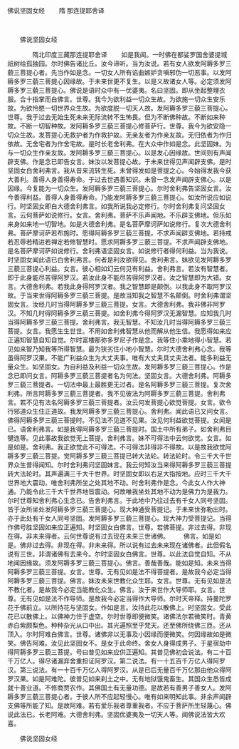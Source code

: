   佛说坚固女经
                        　　隋 那连提耶舍译

                        
        　      


　　佛说坚固女经

　　　　隋北印度三藏那连提耶舍译
　　如是我闻。一时佛在都娑罗国舍婆提城祇树给孤独园。尔时佛告诸比丘。汝今谛听。当为汝说。若有女人欲发阿耨多罗三藐三菩提心者。先当作如是念。一切女人所有谄曲嫉妒贪嗔邪伪一切恶事。以发阿耨多罗三藐三菩提心因缘故。于未来世更不复生。以是义故诸女人等。必定须发阿耨多罗三藐三菩提心。佛说是语时众中有一优婆夷。名曰坚固。即从坐起整理衣服。合十指掌而白佛言。世尊。我今为欲利益一切众生故。为欲施一切众生安乐故。为欲怜愍一切世界众生故。为欲度脱一切天人故。发阿耨多罗三藐三菩提心。世尊。我于过去无始生死未来无际流转不生怖畏。但为不断佛种故。不断如来种故。不断一切智种故。发阿耨多罗三藐三菩提心修菩萨行。世尊。我今为欲安隐一切众生故。发菩提心无救护者为作救护故。无亲友者为作亲友故。无归依者为作归依故。无舍宅者为作舍宅故。是时长老舍利弗。在大众中作如是念。此坚固妹。为与一切众生作亲友故。发阿耨多罗三藐三菩提心。以是发心因缘故。世间则有声闻辟支佛。作是念已即告女言。妹汝以发菩提心故。于未来世得见声闻辟支佛。是时坚固女白舍利弗言。我从昔来流转生死。未曾得发如是菩提之心。今始得发我今获大善利。善得人身善得寿命。于过去世遇善知识。未曾一念发声闻辟支佛心。以是因缘。今复能为一切众生。发阿耨多罗三藐三菩提心。尔时舍利弗告坚固女言。汝今善得利益。善得人身善得寿命。乃能发阿耨多罗三藐三菩提心。如汝所说应如说行。时坚固女即白大德舍利弗言。如我所说我必定修行。尔时舍利弗复问坚固女言。云何菩萨如说修行。女言。舍利弗。菩萨不乐声闻地。不乐辟支佛地。但乐如来身如来地一切智地。如是大德舍利弗。是名菩萨摩诃萨如说修行。复次大德舍利弗。菩萨摩诃萨若布施时。愿得阿耨多罗三藐三菩提。不求声闻辟支佛地。若持戒若忍辱若精进若禅定若修智慧时。愿求阿耨多罗三藐三菩提。不求声闻辟支佛地。是名菩萨摩诃萨如说修行。舍利弗语坚固女言。如说修行者得何利益。当为我说。时坚固女闻此语已白舍利弗言。何者是利汝欲得见。舍利弗言。妹欲见发阿耨多罗三藐三菩提心利益。女言。彼心相如幻云何见有利益。舍利弗言。若汝有智慧者。即于此身能尽苦得阿罗汉。若汝此身不能尽苦得阿罗汉者。汝之智慧即为大错。女言。大德舍利弗。若我此身得阿罗汉者。我之智慧即是颠倒。以我此身不取阿罗汉故。于当来世得阿耨多罗三藐三菩提。是故当知我之智慧不名颠倒。时舍利弗谓坚固女言。汝经几时当得阿耨多罗三藐三菩提。女言。大德舍利弗。我非佛非阿罗汉。不知几时得阿耨多罗三藐三菩提。如舍利弗今得阿罗汉无漏智慧。应知我几时当得阿耨多罗三藐三菩提。舍利弗言。我无智慧。不知汝几时当得阿耨多罗三藐三菩提。女言。我愿生生世世。不用如舍利弗智慧从他而解从他生信。我愿得如来应正遍知智慧自知自觉。尔时富楼那弥多罗尼子作是念。我等住小乘地得小智慧。若见如来智乃知我等所得智慧。最为狭劣住小地小智慧。尔时大德舍利弗心念。我等虽得阿罗汉果。不能广利益众生为大丈夫事。唯有大丈夫具丈夫法者。能多利益无量众生。如坚固女。为自利益及利益一切众生故。发阿耨多罗三藐三菩提心。作是念已即问女言。阿耨多罗三藐三菩提者名为何法。坚固女言。大德舍利弗。阿耨多罗三藐三菩提者。一切法中最上最胜更无过者。是名阿耨多罗三藐三菩提。复次舍利弗。所言阿耨多罗三藐三菩提者。我不见彼法为阿耨多罗三藐三菩提。舍利弗言。若不见有法名阿耨多罗三藐三菩提者。汝云何发菩提心欲觉菩提。女言。欲令行邪道众生住正道故。我发阿耨多罗三藐三菩提心。舍利弗。闻此语已又问女言。佛得阿耨多罗三藐三菩提时。不见法不见道不见果。汝见何利益欲觉菩提。女闻是已。语舍利弗言。如是我得阿耨多罗三藐三菩提时。国土中所有弟子。如舍利弗目犍连等。见此事故我欲觉无上菩提。舍利弗言。妹不可得法中云何欲觉。女言。如是如是。舍利弗。我正欲觉此不可得法。不可得法非得非不得故。以是故我欲觉阿耨多罗三藐三菩提。觉阿耨多罗三藐三菩提已转大法轮。转法轮时。令三千大千世界众生普得闻知。尔时舍利弗问坚固妹言。我云何知汝当来得阿耨多罗三藐三菩提转大法轮时。其声遍满三千大千世界。时坚固女即以右足大指按地。应时三千大千世界地大震动。唯舍利弗所坐之处其地不动。时舍利弗作是念。今此女人作大神通。乃能令此三千大千世界地皆震动。何故唯我坐处其地不动为是佛力为是我力。尔时世尊知舍利弗心生念已。告舍利弗言。于此地中乃往过去有千女人同号坚固。皆于汝所坐处发阿耨多罗三藐三菩提心。现大神通受菩提记。于未来世弥勒出时。亦于此处有千女人同号坚固。发阿耨多罗三藐三菩提心。现大神力受菩提记。当得作佛号胜坚固如来应正遍知。时坚固女白佛言。世尊。若佛菩提。非过去得。非现在得。非未来得者。云何世尊说有过去现在未来三世诸佛。
　　佛言。如是如是。佛非过去得。非现在得。非未来得。所以说有过去未来现在诸佛者。此但假名说有三世。非谓诸佛有去来今。尔时坚固女白佛言。世尊。以此法自觉自知。不从地闻因缘故。须发阿耨多罗三藐三菩提心。佛言。善哉善哉。能如是知。未来当得阿耨多罗三藐三菩提。女言。世尊。无有见如是法不得菩提者。是故我今必定当得阿耨多罗三藐三菩提。佛言。妹汝未来世教化众生耶。女言。世尊。无有见如是法不教化者。是故我今必定当能教化众生。佛言。汝于来世作大导师耶。女言。世尊。无有见如是法不作导师。是故我今必定当得作大导师。尔时天帝释。持曼陀罗花于佛前立。以所持花与坚固女。作如是言。汝持此花以散佛上。时坚固女。受此花已以散佛上。以佛神力住于虚空。尔时世尊即便微笑。诸佛法尔若微笑时。青黄赤白紫颇梨色。种种杂光从口中出。其光遍照至乎梵天。还至佛所绕佛三匝。还从顶入。尔时阿难白佛言。世尊。诸佛非以无事及小因缘而便微笑。何因缘故如是微笑。佛告阿难。汝见此坚固女不。是女于此命终。舍女人身得成男子。于星宿劫中得阿耨多罗三藐三菩提。号曰普见如来应供正遍知。其普见佛初会说法。有二十百千万亿人。得尽诸漏弃舍重担证阿罗汉。第二说法。有一十五百千万亿人得阿罗汉。第三说法。有一十百千万亿人得阿罗汉。从是已后无量百千万亿那由他众得阿罗汉果。如是阿难陀。彼普见如来刹土之中。无有地狱饿鬼畜生。其国众生悉皆成就十善业道。不修商贾农作。其佛国土有无量功德。是故若有善男子善女人。发阿耨多罗三藐三菩提心者。于彼人所不应起轻慢心。唯有如来明知此事。非余声闻辟支佛等所能了知。是故阿难。若有爱乐我者尊重我者。不应于菩萨所生轻蔑心。佛说此法已。长老阿难。大德舍利弗。坚固优婆夷及一切天人等。闻佛说法皆大欢喜。

　　佛说坚固女经


